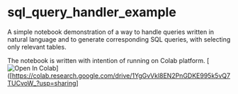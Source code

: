 # sql_query_handler_example
A simple notebook demonstration of a way to handle queries written in natural language and to generate corresponding SQL queries, with selecting only relevant tables.

The notebook is written with intention of running on Colab platform. [![Open In Colab](https://colab.research.google.com/assets/colab-badge.svg)]([https://colab.research.google.com/drive/1YgGvVkl8EN2PnGDKE995k5vQ7TUCvoW_?usp=sharing]

